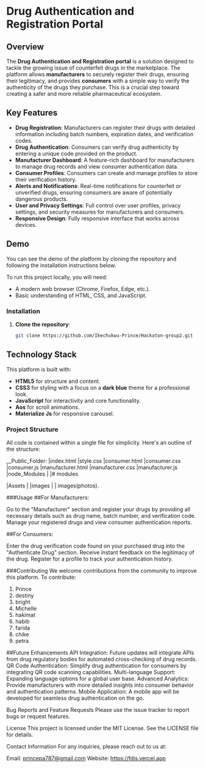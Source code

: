 # Drug Authentication and Registration Portal

## Overview
The **Drug Authentication and Registration portal** is a solution designed to tackle the growing issue of counterfeit drugs in the marketplace. The platform allows **manufacturers** to securely register their drugs, ensuring their legitimacy, and provides **consumers** with a simple way to verify the authenticity of the drugs they purchase. This is a crucial step toward creating a safer and more reliable pharmaceutical ecosystem.

## Key Features
- **Drug Registration**: Manufacturers can register their drugs with detailed information including batch numbers, expiration dates, and verification codes.
- **Drug Authentication**: Consumers can verify drug authenticity by entering a unique code provided on the product.
- **Manufacturer Dashboard**: A feature-rich dashboard for manufacturers to manage drug records and view consumer authentication data.
- **Consumer Profiles**: Consumers can create and manage profiles to store their verification history.
- **Alerts and Notifications**: Real-time notifications for counterfeit or unverified drugs, ensuring consumers are aware of potentially dangerous products.
- **User and Privacy Settings**: Full control over user profiles, privacy settings, and security measures for manufacturers and consumers.
- **Responsive Design**: Fully responsive interface that works across devices.

## Demo
You can see the demo of the platform by cloning the repository and following the installation instructions below.

To run this project locally, you will need:
- A modern web browser (Chrome, Firefox, Edge, etc.).
- Basic understanding of HTML, CSS, and JavaScript.

### Installation
1. **Clone the repository**:
   ```bash
   git clone https://github.com/Ikechukwu-Prince/Hackaton-group2.git


## Technology Stack
This platform is built with:
- **HTML5** for structure and content.
- **CSS3** for styling with a focus on a **dark blue** theme for a professional look.
- **JavaScript** for interactivity and core functionality.
- **Aos** for scroll animations.
- **Materialize Js** for responsive carousel.

### Project Structure
All code is contained within a single file for simplicity. Here's an outline of the structure:

__Public_Folder:
|index.html
|style.css
|consumer.html
|consumer.css
|consumer.js
|manufacturer.html
|manufacturer.css
|manufacturer.js
|node_Modules |
              |# modules
              
|Assets |
        |images |
                | images(photos).





###Usage
##For Manufacturers:

Go to the "Manufacturer" section and register your drugs by providing all necessary details such as drug name, batch number, and verification code.
Manage your registered drugs and view consumer authentication reports.

##For Consumers:

Enter the drug verification code found on your purchased drug into the "Authenticate Drug" section.
Receive instant feedback on the legitimacy of the drug.
Register for a profile to track your authentication history.



###Contributing
We welcome contributions from the community to improve this platform. To contribute:
1. Prince
2. destiny
3. bright
4. Michelle
5. hakimat
6. habib
7. farida
8. chike
9. petra


 ##Future Enhancements
API Integration: Future updates will integrate APIs from drug regulatory bodies for automated cross-checking of drug records.
QR Code Authentication: Simplify drug authentication for consumers by integrating QR code scanning capabilities.
Multi-language Support: Expanding language options for a global user base.
Advanced Analytics: Provide manufacturers with more detailed insights into consumer behavior and authentication patterns.
Mobile Application: A mobile app will be developed for seamless drug authentication on the go.



Bug Reports and Feature Requests
Please use the issue tracker to report bugs or request features.

License
This project is licensed under the MIT License. See the LICENSE file for details.

Contact Information
For any inquiries, please reach out to us at:

Email: princepa787@gmail.com
Website: https://fdis.vercel.app

